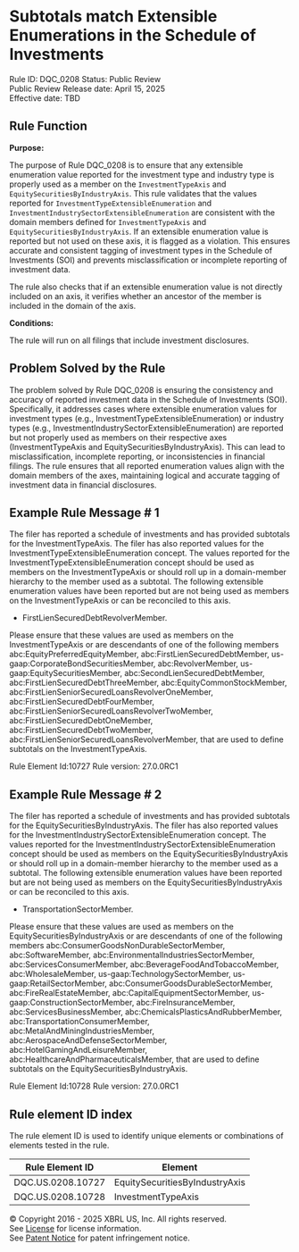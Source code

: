 # Subtotals match Extensible Enumerations in the Schedule of Investments
Rule ID: DQC_0208
Status: Public Review  
Public Review Release date: April 15, 2025  
Effective date: TBD

## Rule Function

**Purpose:** 

The purpose of Rule DQC_0208 is to ensure that any extensible enumeration value reported for the investment type and industry type is properly used as a member on the `InvestmentTypeAxis` and `EquitySecuritiesByIndustryAxis`. This rule validates that the values reported for `InvestmentTypeExtensibleEnumeration` and `InvestmentIndustrySectorExtensibleEnumeration` are consistent with the domain members defined for `InvestmentTypeAxis` and `EquitySecuritiesByIndustryAxis`. If an extensible enumeration value is reported but not used on these axis, it is flagged as a violation. This ensures accurate and consistent tagging of investment types in the Schedule of Investments (SOI) and prevents misclassification or incomplete reporting of investment data.

The rule also checks that if an extensible enumeration value is not directly included on an axis, it verifies whether an ancestor of the member is included in the domain of the axis.

**Conditions:**

The rule will run on all filings that include investment disclosures.

## Problem Solved by the Rule

The problem solved by Rule DQC_0208 is ensuring the consistency and accuracy of reported investment data in the Schedule of Investments (SOI). Specifically, it addresses cases where extensible enumeration values for investment types (e.g., InvestmentTypeExtensibleEnumeration) or industry types (e.g., InvestmentIndustrySectorExtensibleEnumeration) are reported but not properly used as members on their respective axes (InvestmentTypeAxis and EquitySecuritiesByIndustryAxis). This can lead to misclassification, incomplete reporting, or inconsistencies in financial filings. The rule ensures that all reported enumeration values align with the domain members of the axes, maintaining logical and accurate tagging of investment data in financial disclosures.

## Example Rule Message # 1

The filer has reported a schedule of investments and has provided subtotals for the InvestmentTypeAxis.  The filer has also reported values for the InvestmentTypeExtensibleEnumeration concept.  The values reported for the InvestmentTypeExtensibleEnumeration concept should be used as members on the InvestmentTypeAxis or should roll up in a domain-member hierarchy to the member used as a subtotal.  The following extensible enumeration values have been reported but are not being used as members on the InvestmentTypeAxis or can be reconciled to this axis. 

- FirstLienSecuredDebtRevolverMember.  

Please ensure that these values are used as members on the InvestmentTypeAxis or are descendants of one of the following members abc:EquityPreferredEquityMember, abc:FirstLienSecuredDebtMember, us-gaap:CorporateBondSecuritiesMember, abc:RevolverMember, us-gaap:EquitySecuritiesMember, abc:SecondLienSecuredDebtMember, abc:FirstLienSecuredDebtThreeMember, abc:EquityCommonStockMember, abc:FirstLienSeniorSecuredLoansRevolverOneMember, abc:FirstLienSecuredDebtFourMember, abc:FirstLienSeniorSecuredLoansRevolverTwoMember, abc:FirstLienSecuredDebtOneMember, abc:FirstLienSecuredDebtTwoMember, abc:FirstLienSeniorSecuredLoansRevolverMember, that are used to define subtotals on the InvestmentTypeAxis.

Rule Element Id:10727
Rule version: 27.0.0RC1


## Example Rule Message # 2

The filer has reported a schedule of investments and has provided subtotals for the EquitySecuritiesByIndustryAxis.  The filer has also reported values for the InvestmentIndustrySectorExtensibleEnumeration concept.  The values reported for the InvestmentIndustrySectorExtensibleEnumeration concept should be used as members on the EquitySecuritiesByIndustryAxis or should roll up in a domain-member hierarchy to the member used as a subtotal.  The following extensible enumeration values have been reported but are not being used as members on the EquitySecuritiesByIndustryAxis or can be reconciled to this axis. 

- TransportationSectorMember.  

Please ensure that these values are used as members on the EquitySecuritiesByIndustryAxis or are descendants of one of the following members abc:ConsumerGoodsNonDurableSectorMember, abc:SoftwareMember, abc:EnvironmentalIndustriesSectorMember, abc:ServicesConsumerMember, abc:BeverageFoodAndTobaccoMember, abc:WholesaleMember, us-gaap:TechnologySectorMember, us-gaap:RetailSectorMember, abc:ConsumerGoodsDurableSectorMember, abc:FireRealEstateMember, abc:CapitalEquipmentSectorMember, us-gaap:ConstructionSectorMember, abc:FireInsuranceMember, abc:ServicesBusinessMember, abc:ChemicalsPlasticsAndRubberMember, abc:TransportationConsumerMember, abc:MetalAndMiningIndustriesMember, abc:AerospaceAndDefenseSectorMember, abc:HotelGamingAndLeisureMember, abc:HealthcareAndPharmaceuticalsMember, that are used to define subtotals on the EquitySecuritiesByIndustryAxis.


Rule Element Id:10728
Rule version: 27.0.0RC1


## Rule element ID index  
The rule element ID is used to identify unique elements or combinations of elements tested in the rule.

|Rule Element ID|Element|
|--- |--- |
| DQC.US.0208.10727 |EquitySecuritiesByIndustryAxis|
| DQC.US.0208.10728 |InvestmentTypeAxis|


© Copyright 2016 - 2025 XBRL US, Inc. All rights reserved.   
See [License](https://xbrl.us/dqc-license) for license information.  
See [Patent Notice](https://xbrl.us/dqc-patent) for patent infringement notice. 

